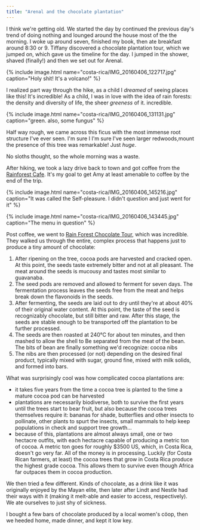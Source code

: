 ```yaml
---
title: "Arenal and the chocolate plantation"
---
```


I think we're getting old. We  started the day by continued the previous day's trend of doing nothing and lounged around the house most of the the morning. I woke up around seven, finished my book, then ate breakfast around 8:30 or 9. Tiffany discovered a chocolate plantation tour, which we jumped on, which gave us the timeline for the day. I jumped in the shower, shaved (finally!) and then we set out for Arenal.

{% include image.html name="costa-rica/IMG_20160406_122717.jpg" caption="Holy shit! It's a volcano!" %}

I realized part way through the hike, as a child I *dreamed* of seeing places like this! It's incredible! As a child, I was in love with the idea of rain forests: the density and diversity of life, the sheer *greeness* of it. incredible.

{% include image.html name="costa-rica/IMG_20160406_131131.jpg" caption="green. also, some fungus" %}

Half way rough, we came across this ficus with the most immense root structure I've ever seen. I'm sure I
I'm sure I've seen larger redwoods,mount the presence of this tree was remarkable! Just *huge*.

No sloths thought, so the whole morning was a waste.

After hiking, we took a lazy drive back to town and got coffee from the [Rainforest Cafe](). It's my goal to get Amy at least amenable to coffee by the end of the trip.

{% include image.html name="costa-rica/IMG_20160406_145216.jpg" caption="It was called the Self-pleasure. I didn't question and just went for it" %}

{% include image.html name="costa-rica/IMG_20160406_143445.jpg" caption="The menu in question" %}

Post coffee, we went to [Rain Forest Chocolate Tour](), which was incredible. They walked us through the entire, complex process that happens just to produce a tiny amount of chocolate:

1. After ripening on the tree, cocoa pods are harvested and cracked open. At this point, the seeds taste extremely bitter and not at all pleasant. The meat around the seeds is mucousy  and tastes most similar to guavanaba.
2. The seed pods are removed and allowed to ferment for seven days.  The fermentation process leaves the seeds free from the meat and helps break down the flavonoids in the seeds.
3. After fermenting, the seeds are laid out to dry until they're at about 40% of their original water content. At this point, the taste of the seed is recognizably chocolate, but still bitter and raw. After this stage, the seeds are stable enough to be transported off the plantation to be further processed.
4. The seeds are then roasted at 240&deg;C for about ten minutes, and then mashed to allow the shell to Be separated from the meat of the bean. The bits of bean are finally something we'd recognize: cocoa nibs
5. The nibs are then processed (or not) depending on the desired final product, typically mixed with sugar, ground fine, mixed with milk solids, and formed into bars.

What was surprisingly cool was how complicated cocoa plantations are:

- it takes five years from the time a cocoa tree is planted to the time a mature cocoa pod can be harvested
- plantations are necessarily biodiverse, both to survive the first years until the trees start to bear fruit, but also because the cocoa trees themselves require it: bananas for shade, butterflies and other insects to pollinate, other plants to spurt the insects, small mammals to help keep populations in check and support tree growth...
- because of this, plantations are almost always small, one or two hectacre outfits, with each hectacre capable of producing a metric ton of cocoa. A metric ton goes for roughly $3500 US, which, in Costa Rica, doesn't go very far. All of the money is in processing. Luckily (for Costa Rican farmers, at least) the cocoa trees that grow in Costa Rica produce the highest grade cocoa. This allows them to survive even though Africa far outpaces them in cocoa production.

We then tried a few different. Kinds of chocolate, as a drink like it was originally enjoyed by the Mayan elite, then later after Lindt and Nestle had their ways with it (making it melt-able and easier to access, respectively). We ate ourselves to just shy of sickness.

I bought a few bars of chocolate produced by a local women's cöop, then we heeded home, made dinner, and kept it low key.

